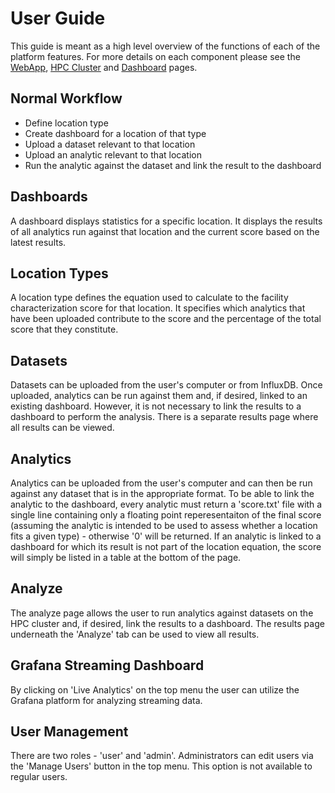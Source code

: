 # User Guide

This guide is meant as a high level overview of the functions of each of the platform features. For more details on each component please see the [WebApp](webapp.md), [HPC Cluster](cluster.md) and [Dashboard](dash.md) pages.

## Normal Workflow

* Define location type
* Create dashboard for a location of that type
* Upload a dataset relevant to that location
* Upload an analytic relevant to that location
* Run the analytic against the dataset and link the result to the dashboard

## Dashboards

A dashboard displays statistics for a specific location. It displays the results of all analytics run against that location and the current score based on the latest results. 

## Location Types

A location type defines the equation used to calculate to the facility characterization score for that location. It specifies which analytics that have been uploaded contribute to the score and the percentage of the total score that they constitute. 

## Datasets

Datasets can be uploaded from the user's computer or from InfluxDB. Once uploaded, analytics can be run against them and, if desired, linked to an existing dashboard. However, it is not necessary to link the results to a dashboard to perform the analysis. There is a separate results page where all results can be viewed. 

## Analytics

Analytics can be uploaded from the user's computer and can then be run against any dataset that is in the appropriate format. To be able to link the analytic to the dashboard, every analytic must return a 'score.txt' file with a single line containing only a floating point reperesentaiton of the final score (assuming the analytic is intended to be used to assess whether a location fits a given type) - otherwise '0' will be returned. If an analytic is linked to a dashboard for which its result is not part of the location equation, the score will simply be listed in a table at the bottom of the page. 

## Analyze

The analyze page allows the user to run analytics against datasets on the HPC cluster and, if desired, link the results to a dashboard. The results page underneath the 'Analyze' tab can be used to view all results. 

## Grafana Streaming Dashboard

By clicking on 'Live Analytics' on the top menu the user can utilize the Grafana platform for analyzing streaming data. 

## User Management

There are two roles - 'user' and 'admin'. Administrators can edit users via the 'Manage Users' button in the top menu. This option is not available to regular users. 